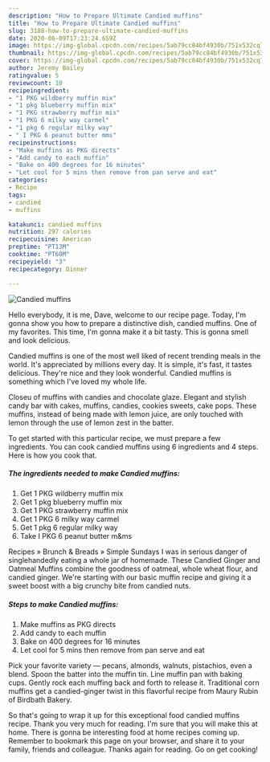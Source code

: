 ```yaml
---
description: "How to Prepare Ultimate Candied muffins"
title: "How to Prepare Ultimate Candied muffins"
slug: 3188-how-to-prepare-ultimate-candied-muffins
date: 2020-06-09T17:23:24.659Z
image: https://img-global.cpcdn.com/recipes/5ab79cc84bf4930b/751x532cq70/candied-muffins-recipe-main-photo.jpg
thumbnail: https://img-global.cpcdn.com/recipes/5ab79cc84bf4930b/751x532cq70/candied-muffins-recipe-main-photo.jpg
cover: https://img-global.cpcdn.com/recipes/5ab79cc84bf4930b/751x532cq70/candied-muffins-recipe-main-photo.jpg
author: Jeremy Bailey
ratingvalue: 5
reviewcount: 10
recipeingredient:
- "1 PKG wildberry muffin mix"
- "1 pkg blueberry muffin mix"
- "1 PKG strawberry muffin mix"
- "1 PKG 6 milky way carmel"
- "1 pkg 6 regular milky way"
- " I PKG 6 peanut butter mms"
recipeinstructions:
- "Make muffins as PKG directs"
- "Add candy to each muffin"
- "Bake on 400 degrees for 16 minutes"
- "Let cool for 5 mins then remove from pan serve and eat"
categories:
- Recipe
tags:
- candied
- muffins

katakunci: candied muffins 
nutrition: 297 calories
recipecuisine: American
preptime: "PT13M"
cooktime: "PT60M"
recipeyield: "3"
recipecategory: Dinner

---
```



![Candied muffins](https://img-global.cpcdn.com/recipes/5ab79cc84bf4930b/751x532cq70/candied-muffins-recipe-main-photo.jpg)

Hello everybody, it is me, Dave, welcome to our recipe page. Today, I'm gonna show you how to prepare a distinctive dish, candied muffins. One of my favorites. This time, I'm gonna make it a bit tasty. This is gonna smell and look delicious.

Candied muffins is one of the most well liked of recent trending meals in the world. It's appreciated by millions every day. It is simple, it's fast, it tastes delicious. They're nice and they look wonderful. Candied muffins is something which I've loved my whole life.

Closeu of muffins with candies and chocolate glaze. Elegant and stylish candy bar with cakes, muffins, candies, cookies sweets, cake pops. These muffins, instead of being made with lemon juice, are only touched with lemon through the use of lemon zest in the batter.


To get started with this particular recipe, we must prepare a few ingredients. You can cook candied muffins using 6 ingredients and 4 steps. Here is how you cook that.

<!--inarticleads1-->

##### The ingredients needed to make Candied muffins:

1. Get 1 PKG wildberry muffin mix
1. Get 1 pkg blueberry muffin mix
1. Get 1 PKG strawberry muffin mix
1. Get 1 PKG 6 milky way carmel
1. Get 1 pkg 6 regular milky way
1. Take  I PKG 6 peanut butter m&amp;ms


Recipes » Brunch &amp; Breads » Simple Sundays I was in serious danger of singlehandedly eating a whole jar of homemade. These Candied Ginger and Oatmeal Muffins combine the goodness of oatmeal, whole wheat flour, and candied ginger. We&#39;re starting with our basic muffin recipe and giving it a sweet boost with a big crunchy bite from candied nuts. 

<!--inarticleads2-->

##### Steps to make Candied muffins:

1. Make muffins as PKG directs
1. Add candy to each muffin
1. Bake on 400 degrees for 16 minutes
1. Let cool for 5 mins then remove from pan serve and eat


Pick your favorite variety — pecans, almonds, walnuts, pistachios, even a blend. Spoon the batter into the muffin tin. Line muffin pan with baking cups. Gently rock each muffing back and forth to release it. Traditional corn muffins get a candied-ginger twist in this flavorful recipe from Maury Rubin of Birdbath Bakery. 

So that's going to wrap it up for this exceptional food candied muffins recipe. Thank you very much for reading. I'm sure that you will make this at home. There is gonna be interesting food at home recipes coming up. Remember to bookmark this page on your browser, and share it to your family, friends and colleague. Thanks again for reading. Go on get cooking!

